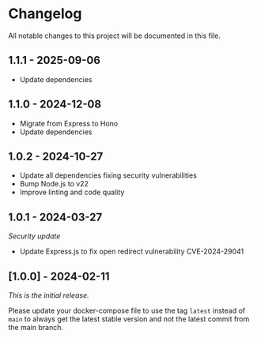 # Changelog

All notable changes to this project will be documented in this file.

## 1.1.1 - 2025-09-06

- Update dependencies

## 1.1.0 - 2024-12-08

- Migrate from Express to Hono
- Update dependencies

## 1.0.2 - 2024-10-27

- Update all dependencies fixing security vulnerabilities
- Bump Node.js to v22
- Improve linting and code quality

## 1.0.1 - 2024-03-27

_Security update_

- Update Express.js to fix open redirect vulnerability CVE-2024-29041

## [1.0.0] - 2024-02-11

_This is the initial release._

Please update your docker-compose file to use the tag `latest` instead of `main` to always get the latest stable version and not the latest commit from the main branch.
